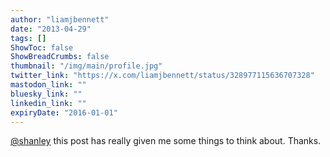 ```yaml
---
author: "liamjbennett"
date: "2013-04-29"
tags: []
ShowToc: false
ShowBreadCrumbs: false
thumbnail: "/img/main/profile.jpg"
twitter_link: "https://x.com/liamjbennett/status/328977115636707328"
mastodon_link: ""
bluesky_link: ""
linkedin_link: ""
expiryDate: "2016-01-01"
---
```


[@shanley](https://x.com/shanley) this post has really given me some things to think about. Thanks.

